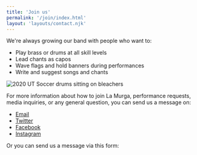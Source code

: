 ```yaml
---
title: 'Join us'
permalink: '/join/index.html'
layout: 'layouts/contact.njk'
---
```


We're always growing our band with people who want to:

- Play brass or drums at all skill levels
- Lead chants as capos
- Wave flags and hold banners during performances
- Write and suggest songs and chants

![2020 UT Soccer drums sitting on bleachers](/images/2020-ut-soccer-drums.jpeg 'Photo by Elias Posada')

For more information about how to join La Murga, performance requests, media inquiries, or any general question, you can send us a message on:

- [Email](mailto:info@lamurgadeaustin.org)
- [Twitter](https://www.twitter.com/lamurgaatx/)
- [Facebook](https://www.facebook.com/lamurgaatx/)
- [Instagram](https://www.instagram.com/lamurgaatx/)

Or you can send us a message via this form:
